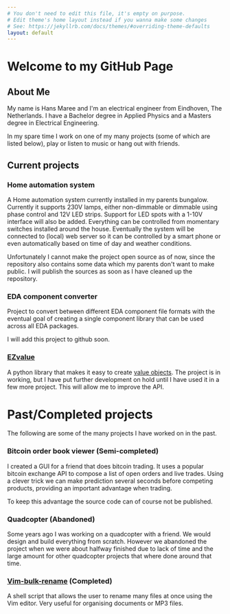 ```yaml
---
# You don't need to edit this file, it's empty on purpose.
# Edit theme's home layout instead if you wanna make some changes
# See: https://jekyllrb.com/docs/themes/#overriding-theme-defaults
layout: default
---
```

# Welcome to my GitHub Page

## About Me

My name is Hans Maree and I'm an electrical engineer from Eindhoven, The
Netherlands. I have a Bachelor degree in Applied Physics and a Masters degree
in Electrical Engineering.

In my spare time I work on one of my many projects (some of which are listed
below), play or listen to music or hang out with friends.

## Current projects

### Home automation system

A Home automation system currently installed in my parents bungalow. Currently
it supports 230V lamps, either non-dimmable or dimmable using phase control and
12V LED strips. Support for LED spots with a 1-10V interface will also be
added. Everything can be controlled from momentary switches installed around
the house. Eventually the system will be connected to (local) web server so it
can be controlled by a smart phone or even automatically based on time of day
and weather conditions.

Unfortunately I cannot make the project open source as of now, since the
repository also contains some data which my parents don't want to make public.
I will publish the sources as soon as I have cleaned up the repository.

### EDA component converter

Project to convert between different EDA component file formats with the
eventual goal of creating a single component library that can be used across
all EDA packages.

I will add this project to github soon.

### [EZvalue](https://github.com/snah/ezvalue)

A python library that makes it easy to create [value
objects](https://en.wikipedia.org/wiki/Value_object). The project is in
working, but I have put further development on hold until I have used it in a
few more project. This will allow me to improve the API.

# Past/Completed projects

The following are some of the many projects I have worked on in the past.

### Bitcoin order book viewer (Semi-completed)

I created a GUI for a friend that does bitcoin trading. It uses a popular
bitcoin exchange API to compose a list of open orders and live trades. Using a
clever trick we can make prediction several seconds before competing products,
providing an important advantage when trading.

To keep this advantage the source code can of course not be published.

### Quadcopter (Abandoned)

Some years ago I was working on a quadcopter with a friend. We would design
and build everything from scratch. However we abandoned the project when
we were about halfway finished due to lack of time and the large amount
for other quadcopter projects that where done around that time.

### [Vim-bulk-rename](https://github.com/snah/vim-bulk-rename) (Completed)

A shell script that allows the user to rename many files at once using the Vim
editor. Very useful for organising documents or MP3 files.
